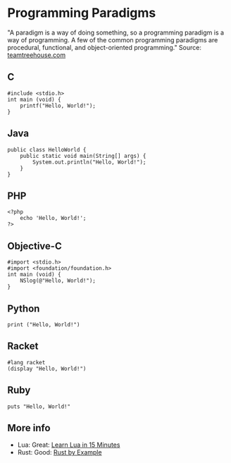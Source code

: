 # Programming Paradigms #

"A paradigm is a way of doing something, so a programming paradigm is a way of programming. A few of the common programming paradigms are procedural, functional, and object-oriented programming." Source: [teamtreehouse.com](https://teamtreehouse.com/library/computer-basics/computer-languages/programming-paradigms)



## C ##

    #include <stdio.h>
    int main (void) {
        printf("Hello, World!");
    }


## Java ##

    public class HelloWorld {
        public static void main(String[] args) {
            System.out.println("Hello, World!");
        }
    }


## PHP ##

    <?php
        echo 'Hello, World!';
    ?>


## Objective-C ##

    #import <stdio.h>
    #import <foundation/foundation.h>
    int main (void) {
        NSlog(@"Hello, World!");
    }


## Python ##

    print ("Hello, World!")


## Racket ##

    #lang racket
    (display "Hello, World!")


## Ruby ##

    puts "Hello, World!"



## More info

- Lua: Great: [Learn Lua in 15 Minutes](http://tylerneylon.com/a/learn-lua/)
- Rust: Good: [Rust by Example](http://rustbyexample.com/)
